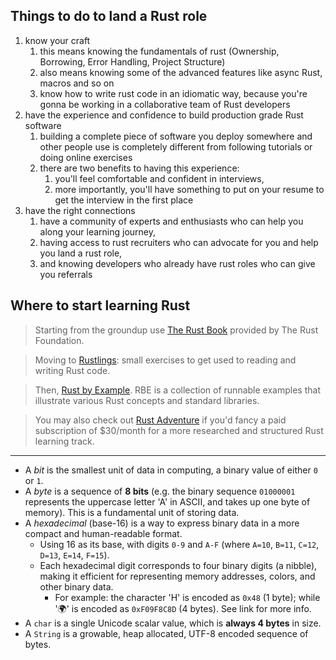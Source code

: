 ## Things to do to land a Rust role
1. know your craft
	1. this means knowing the fundamentals of rust (Ownership, Borrowing, Error Handling, Project Structure)
	2. also means knowing some of the advanced features like async Rust, macros and so on
	3. know how to write rust code in an idiomatic way, because you're gonna be working in a collaborative team of Rust developers
2. have the experience and confidence to build production grade Rust software
	1. building a complete piece of software you deploy somewhere and other people use is completely different from following tutorials or doing online exercises
	2. there are two benefits to having this experience:
		1. you'll feel comfortable and confident in interviews,
		2. more importantly, you'll have something to put on your resume to get the interview in the first place
3. have the right connections
	1. have a community of experts and enthusiasts who can help you along your learning journey,
	2. having access to rust recruiters who can advocate for you and help you land a rust role,
	3. and knowing developers who already have rust roles who can give you referrals
## Where to start learning Rust

> Starting from the groundup use [The Rust Book](https://doc.rust-lang.org/book/) provided by The Rust Foundation.

> Moving to [Rustlings](https://github.com/rust-lang/rustlings): small exercises to get used to reading and writing Rust code.

> Then, [Rust by Example](https://doc.rust-lang.org/rust-by-example/). RBE is a collection of runnable examples that illustrate various Rust concepts and standard libraries.

> You may also check out [Rust Adventure](https://www.rustadventure.dev/) if you'd fancy a paid subscription of $30/month for a more researched and structured Rust learning track.

---
- A *bit* is the smallest unit of data in computing, a binary value of either `0` or `1`.
- A *byte* is a sequence of **8 bits** (e.g. the binary sequence `01000001` represents the uppercase letter 'A' in ASCII, and takes up one byte of memory). This is a fundamental unit of storing data.
- A *hexadecimal* (base-16) is a way to express binary data in a more compact and human-readable format.
	- Using 16 as its base, with digits `0-9` and `A-F` (where `A=10`, `B=11`, `C=12`, `D=13`, `E=14`, `F=15`).
	- Each hexadecimal digit corresponds to four binary digits (a nibble), making it efficient for representing memory addresses, colors, and other binary data.
		- For example: the character 'H' is encoded as `0x48` (1 byte); while '🌍' is encoded as `0xF09F8C8D` (4 bytes). See link for more info.
- A `char` is a single Unicode scalar value, which is **always 4 bytes** in size.
- A `String` is a growable, heap allocated, UTF-8 encoded sequence of bytes.